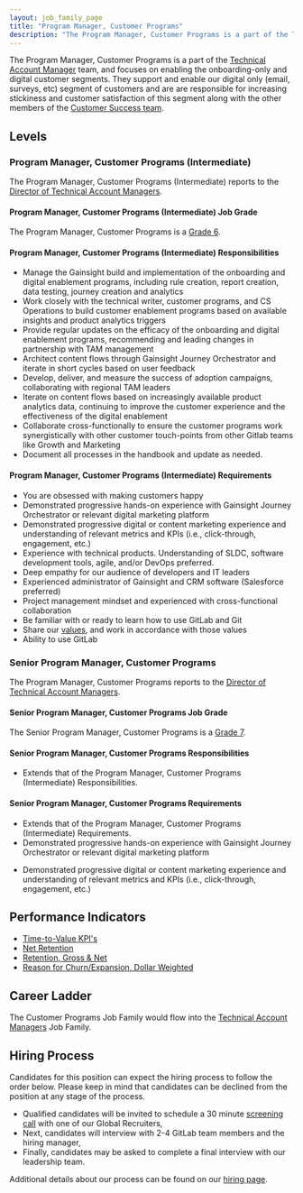 ```yaml
---
layout: job_family_page
title: "Program Manager, Customer Programs"
description: "The Program Manager, Customer Programs is a part of the Technical Account Manager team, and focuses on  enabling the onboarding-only and digital customer segments."
---
```


The Program Manager, Customer Programs is a part of the [Technical Account Manager](/job-families/sales/customer-success-management/) team, and focuses on  enabling the onboarding-only and digital customer segments. They support and enable our digital only (email, surveys, etc) segment of customers and are are responsible for increasing stickiness and customer satisfaction of this segment along with the other members of the [Customer Success team](/handbook/customer-success/).

## Levels

### Program Manager, Customer Programs (Intermediate)
 
The Program Manager, Customer Programs (Intermediate) reports to the [Director of Technical Account Managers](/job-families/sales/customer-success-management/#director-of-tams).
 
#### Program Manager, Customer Programs (Intermediate) Job Grade
 
The Program Manager, Customer Programs is a [Grade 6](/handbook/total-rewards/compensation/compensation-calculator/#gitlab-job-grades).
 
#### Program Manager, Customer Programs (Intermediate) Responsibilities
 
- Manage the Gainsight build and implementation of the onboarding and digital enablement programs, including rule creation, report creation, data testing, journey creation and analytics
- Work closely with the technical writer, customer programs, and CS Operations to build customer enablement programs based on available insights and product analytics triggers
- Provide regular updates on the efficacy of the onboarding and digital enablement programs, recommending and leading changes in partnership with TAM management
- Architect content flows through Gainsight Journey Orchestrator and iterate in short cycles based on user feedback
- Develop, deliver, and measure the success of adoption campaigns, collaborating with regional TAM leaders
- Iterate on content flows based on increasingly available product analytics data, continuing to improve the customer experience and the effectiveness of the digital enablement
- Collaborate cross-functionally to ensure the customer programs work synergistically with other customer touch-points from other Gitlab teams like Growth and Marketing
- Document all processes in the handbook and update as needed.
 
#### Program Manager, Customer Programs (Intermediate) Requirements
 
- You are obsessed with making customers happy
- Demonstrated progressive hands-on experience with Gainsight Journey Orchestrator or relevant digital marketing platform 
- Demonstrated progressive digital or content marketing experience and understanding of relevant metrics and KPIs (i.e., click-through, engagement, etc.)
- Experience with technical products. Understanding of SLDC, software development tools, agile, and/or DevOps preferred.
- Deep empathy for our audience of developers and IT leaders
- Experienced administrator of Gainsight and CRM software (Salesforce preferred)
- Project management mindset and experienced with cross-functional collaboration
- Be familiar with or ready to learn how to use GitLab and Git
- Share our [values](/handbook/values/), and work in accordance with those values
- Ability to use GitLab

### Senior Program Manager, Customer Programs
 
The Program Manager, Customer Programs reports to the [Director of Technical Account Managers](/job-families/sales/customer-success-management/#director-of-tams).
 
#### Senior Program Manager, Customer Programs Job Grade
 
The Senior Program Manager, Customer Programs is a [Grade 7](/handbook/total-rewards/compensation/compensation-calculator/#gitlab-job-grades).
 
#### Senior Program Manager, Customer Programs Responsibilities

* Extends that of the Program Manager, Customer Programs (Intermediate) Responsibilities.

#### Senior Program Manager, Customer Programs Requirements

* Extends that of the Program Manager, Customer Programs (Intermediate) Requirements.
* Demonstrated progressive hands-on experience with Gainsight Journey Orchestrator or relevant digital marketing platform 
- Demonstrated progressive digital or content marketing experience and understanding of relevant metrics and KPIs (i.e., click-through, engagement, etc.)
 
## Performance Indicators
 
* [Time-to-Value KPI's](/handbook/customer-success/vision/#time-to-value-kpis)
* [Net Retention](/handbook/customer-success/vision/#retention-and-reasons-for-churn)
* [Retention, Gross & Net](/handbook/customer-success/vision/#retention-gross--net-dollar-weighted)
* [Reason for Churn/Expansion, Dollar Weighted](/handbook/customer-success/vision/#retention-gross--net-dollar-weighted)
 
## Career Ladder
 
The Customer Programs Job Family would flow into the [Technical Account Managers](/job-families/sales/customer-success-management/) Job Family.
 
## Hiring Process
 
Candidates for this position can expect the hiring process to follow the order below. Please keep in mind that candidates can be declined from the position at any stage of the process. 
 
* Qualified candidates will be invited to schedule a 30 minute [screening call](/handbook/hiring/interviewing/#screening-call) with one of our Global Recruiters,
* Next, candidates will interview with 2-4 GitLab team members and the hiring manager,
* Finally, candidates may be asked to complete a final interview with our leadership team.
 
Additional details about our process can be found on our [hiring page](/handbook/hiring/interviewing/).
